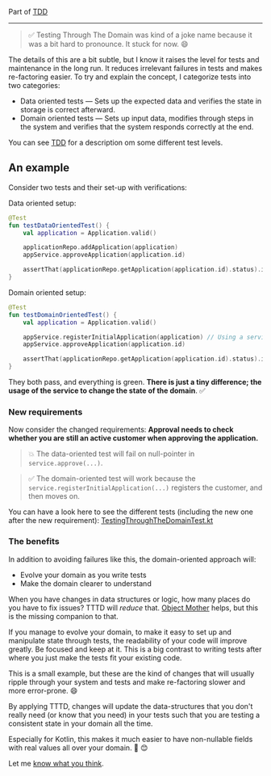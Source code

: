 Part of [TDD](tdd.md)

---

> ✅ Testing Through The Domain was kind of a joke name because it was a bit hard to pronounce. It stuck for now. 😄

The details of this are a bit subtle, but I know it raises the level for tests and maintenance in the long run.
It reduces irrelevant failures in tests and makes re-factoring easier.
To try and explain the concept, I categorize tests into two categories:

- Data oriented tests — Sets up the expected data and verifies the state in storage is correct afterward.
- Domain oriented tests — Sets up input data, modifies through steps in the system and verifies that the system responds correctly at the end.

You can see [TDD](tdd.md) for a description om some different test levels.

## An example
Consider two tests and their set-up with verifications:

Data oriented setup:
```kotlin
@Test
fun testDataOrientedTest() {
    val application = Application.valid()

    applicationRepo.addApplication(application)
    appService.approveApplication(application.id)

    assertThat(applicationRepo.getApplication(application.id).status).isEqualTo(ApplicationStatus.APPROVED)
}
```

Domain oriented setup:
```kotlin
@Test
fun testDomainOrientedTest() {
    val application = Application.valid()

    appService.registerInitialApplication(application) // Using a service to mutate system state instead of setting it with a repo
    appService.approveApplication(application.id)

    assertThat(applicationRepo.getApplication(application.id).status).isEqualTo(ApplicationStatus.APPROVED)
}
```

They both pass, and everything is green. __There is just a tiny difference; the usage of the service to change the state of the domain__. ✅

### New requirements

Now consider the changed requirements: __Approval needs to check whether you are still an active customer when approving the application.__ 

> 💥 The data-oriented test will fail on null-pointer in `service.approve(...)`. 

> ✅ The domain-oriented test will work because the `service.registerInitialApplication(...)` registers the customer, and then moves on.

You can have a look here to see the different tests (including the new one after the new requirement): [TestingThroughTheDomainTest.kt](../src/test/kotlin/tttd/TestingThroughTheDomainTest.kt)

### The benefits

In addition to avoiding failures like this, the domain-oriented approach will:
- Evolve your domain as you write tests
- Make the domain clearer to understand

When you have changes in data structures or logic, how many places do you have to fix issues? TTTD will _reduce_ that. [Object Mother](https://martinfowler.com/bliki/ObjectMother.html) helps, but this is the missing companion to that.

If you manage
to evolve your domain,
to make it easy to set up and manipulate state through tests, the readability of your code will improve greatly.
Be focused and keep at it.
This is a big contrast to writing tests after where you just make the tests fit your existing code.

This is a small example, but these are the kind of changes that will usually ripple through your system and tests and make re-factoring slower and more error-prone. 😄 

By applying TTTD,
changes will update the data-structures that you don't really need (or know that you need)
in your tests such that you are testing a consistent state in your domain all the time. 

Especially for Kotlin, this makes it much easier to have non-nullable fields with real values all over your domain. 🚀 😊

Let me [know what you think](../README.md).